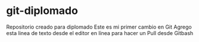 # git-diplomado
Repositorio creado para diplomado
Este es mi primer cambio en Git 
Agrego esta linea de texto desde el editor en línea para hacer un Pull desde Gitbash
